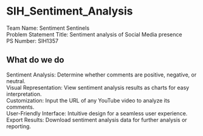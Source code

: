 # SIH_Sentiment_Analysis
Team Name: Sentiment Sentinels   
Problem Statement Title: Sentiment analysis of Social Media presence   
PS Number: SIH1357  

## What do we do
Sentiment Analysis: Determine whether comments are positive, negative, or neutral.  
Visual Representation: View sentiment analysis results as charts for easy interpretation.  
Customization: Input the URL of any YouTube video to analyze its comments.  
User-Friendly Interface: Intuitive design for a seamless user experience.  
Export Results: Download sentiment analysis data for further analysis or reporting.  
